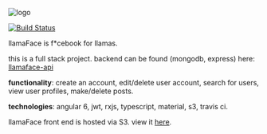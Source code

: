 ![logo](https://github.com/ashbadger/llamaface-ng2/blob/master/src/assets/images/logo.png?raw=true)

[![Build Status](https://travis-ci.org/ashbadger/llamaface-ng2.svg?branch=master)](https://travis-ci.org/ashbadger/llamaface-ng2)

llamaFace is f*cebook for llamas.

this is a full stack project. backend can be found (mongodb, express) here: [llamaface-api](https://github.com/ashbadger/llamaface-api)

**functionality**: create an account, edit/delete user account, search for users, view user profiles, make/delete posts.

**technologies**: angular 6, jwt, rxjs, typescript, material, s3, travis ci.

llamaFace front end is hosted via S3. view it [here](http://llamaface-ng2.s3-website-us-east-1.amazonaws.com/posts).
